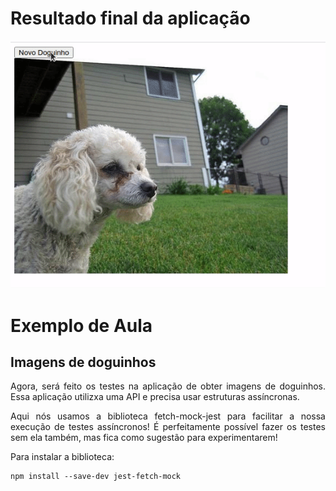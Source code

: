 # Resultado final da aplicação
![Animação](./animation.gif)

# Exemplo de Aula

## Imagens de doguinhos
<p align="justify">
Agora, será feito os testes na aplicação de obter imagens de doguinhos. Essa aplicação utilizxa uma API e precisa usar estruturas assíncronas.
</p>
<p align="justify">
Aqui nós usamos a biblioteca fetch-mock-jest para facilitar a nossa execução de testes assíncronos! É perfeitamente possível fazer os testes sem ela também, mas fica como sugestão para experimentarem!

Para instalar a biblioteca:

```
npm install --save-dev jest-fetch-mock
```

</p>
